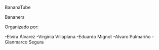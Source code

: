 BananaTube

Bananers






Organizado por:


-Elvira Álvarez
-Virginia Villaplana
-Eduardo Mignot
-Alvaro Pulmariño
-Gianmarco Segura
